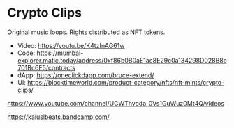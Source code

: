 # Crypto Clips

Original music loops. Rights distributed as NFT tokens.

- Video: https://youtu.be/K4tzInAG61w
- Code: https://mumbai-explorer.matic.today/address/0xf86b0B0aE1ac8E29c0a134298D028B8c701Bc6F5/contracts
- dApp: https://oneclickdapp.com/bruce-extend/
- UI: https://blocktimeworld.com/product-category/nfts/nft-mints/crypto-clips/


https://www.youtube.com/channel/UCWThvoda_0Vs1GuWuz0Mt4Q/videos

https://kaiuslbeats.bandcamp.com/

